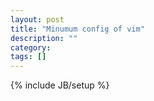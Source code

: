 ```yaml
---
layout: post
title: "Minumum config of vim"
description: ""
category: 
tags: []
---
```

{% include JB/setup %}
